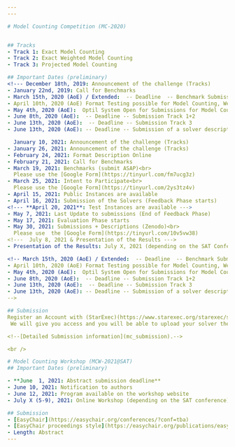 ```yaml
---
---

# Model Counting Competition (MC-2020)


## Tracks
- Track 1: Exact Model Counting 
- Track 2: Exact Weighted Model Counting
- Track 3: Projected Model Counting

## Important Dates (preliminary)
<!--- December 18th, 2019: Announcement of the challenge (Tracks)
- January 22nd, 2019: Call for Benchmarks
- March 15th, 2020 (AoE) / Extended:  -- Deadline  -- Benchmark Submission
- April 10th, 2020 (AoE) Format Testing possible for Model Counting, Weighted Model Counting and Projected Model Counting
- May 4th, 2020 (AoE):  Optil System Open for Submissions for Model Counting and Weighted Model Counting
- June 8th, 2020 (AoE):  -- Deadline -- Submission Track 1+2
- June 13th, 2020 (AoE):  -- Deadline -- Submission Track 3
- June 13th, 2020 (AoE): -- Deadline -- Submission of a solver description via Easychair-->

  January 10, 2021: Announcement of the challenge (Tracks)
- January 26, 2021: Announcement of the challenge (Tracks)
- February 24, 2021: Format Description Online
- February 21, 2021: Call for Benchmarks
- March 19, 2021: Benchmarks (submit ASAP)<br>
  Please use the [Google Form](https://tinyurl.com/fm7ucg3z)
- March 25, 2021: Intent to Participate<br> 
  Please use the [Google Form](https://tinyurl.com/2ys3tz4v)
- April 15, 2021: Public Instances are available
- April 16, 2021: Submission of the Solvers (Feedback Phase starts)
<!--- **April 20, 2021**: Test Instances are available --->
- May 7, 2021: Last Update to submissions (End of Feedback Phase)
- May 17, 2021: Evaluation Phase starts
- May 30, 2021: Submissions + Descriptions (Zenodo)<br>
  Please use  the [Google Form](https://tinyurl.com/10v5vw38)
<!---  July 8, 2021 & Presentation of the Results --->
- Presentation of the Results: July X, 2021 (depending on the SAT Conference)

<!-- March 15th, 2020 (AoE) / Extended:  -- Deadline  -- Benchmark Submission
- April 10th, 2020 (AoE) Format Testing possible for Model Counting, Weighted Model Counting and Projected Model Counting
- May 4th, 2020 (AoE):  Optil System Open for Submissions for Model Counting and Weighted Model Counting
- June 8th, 2020 (AoE):  -- Deadline -- Submission Track 1+2
- June 13th, 2020 (AoE):  -- Deadline -- Submission Track 3
- June 13th, 2020 (AoE): -- Deadline -- Submission of a solver description via Easychair
-->

## Submission
Register an Account with (StarExec)(https://www.starexec.org/starexec/secure/explore/spaces.jsp?id=441292).
 We will give you access and you will be able to upload your solver there.

<!--[Detailed Submission information](mc_submission).-->

<br />

# Model Counting Workshop (MCW-2021@SAT)
## Important Dates (preliminary)

- **June  1, 2021: Abstract submission deadline**
- June 10, 2021: Notification to authors
- June 12, 2021: Program available on the workshop website
- July X (5-9), 2021: Online Workshop (depending on the SAT conference) 

## Submission
- [EasyChair](https://easychair.org/conferences/?conf=tba)
- [EasyChair proceedings style](https://easychair.org/publications/easychair.zip)
- Length: Abstract
---
```


